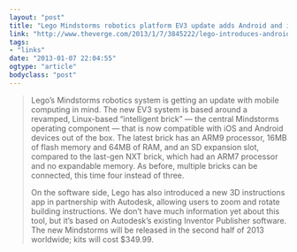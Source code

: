 ```yaml
---
layout: "post"
title: "Lego Mindstorms robotics platform EV3 update adds Android and iOS support"
link: "http://www.theverge.com/2013/1/7/3845222/lego-introduces-android-ios-compatible-ev3-mindstorms-robotics"
tags: 
- "links"
date: "2013-01-07 22:04:55"
ogtype: "article"
bodyclass: "post"
---
```


> Lego’s Mindstorms robotics system is getting an update with mobile computing in mind. The new EV3 system is based around a revamped, Linux-based “intelligent brick” — the central Mindstorms operating component — that is now compatible with iOS and Android devices out of the box. The latest brick has an ARM9 processor, 16MB of flash memory and 64MB of RAM, and an SD expansion slot, compared to the last-gen NXT brick, which had an ARM7 processor and no expandable memory. As before, multiple bricks can be connected, this time four instead of three.
> 
> On the software side, Lego has also introduced a new 3D instructions app in partnership with Autodesk, allowing users to zoom and rotate building instructions. We don’t have much information yet about this tool, but it’s based on Autodesk’s existing Inventor Publisher software. The new Mindstorms will be released in the second half of 2013 worldwide; kits will cost $349.99.